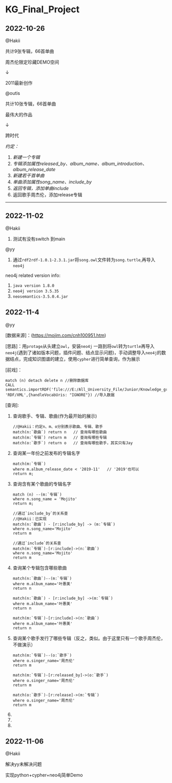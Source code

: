 # KG_Final_Project

## 2022-10-26

@Hakii

共计9张专辑，66首单曲

周杰伦限定珍藏DEMO空间

$\downarrow$

2011最新创作



@outis

共计10张专辑，66首单曲

最伟大的作品

$\downarrow$

跨时代



*约定：*

1. *新建一个专辑*
2. *专辑添加属性released_by、album_name、album_introduction、album_release_date*
3. *新建若干首单曲*
4. *单曲添加属性song_name、include_by*
5. *返回专辑，添加单曲include*
5. 返回歌手周杰伦，添加release专辑

---

## 2022-11-02

@Hakii

1. 测试有没有switch 到main



@yy

1. 通过`rdf2rdf-1.0.1-2.3.1.jar`将`song.owl`文件转为`song.turtle`,再导入`neo4j`

neo4j related version info:

1. `java version 1.8.0`
2. `neo4j version 3.5.35`
3. `neosemantics-3.5.0.4.jar`



## 2022-11-4

@yy

[数据来源]：(https://mojim.com/cnh100951.htm)

[思路]：用`protage`从头建立`owl`，安装`neo4j` 一路到将`owl`转为`turtle`再导入`neo4j`(遇到了诸如版本问题，插件问题、结点显示问题)，手动调整导入`neo4j`的数据结点，完成知识图谱的建立，使用`cypher`进行简单查询，作为展示

[前戏]：

```cypher
match (n) detach delete n //删除数据库
CALL semantics.importRDF('file:///E:/All_University_File/Junior/Knowledge_graph/experiment/KG_Final_Project/song.turtle', 'RDF/XML',{handleVocabUris: "IGNORE"}) //导入数据
```

[查询]:

1. 查询歌手、专辑、歌曲(作为最开始的展示)

   ```cypher
   //@Hakii：约定n、m、o分别表示歌曲、专辑、歌手
   match(n:`歌曲`) return n	// 查询有哪些歌曲
   match(m:`专辑`) return m	// 查询有哪些专辑
   match(o:`歌手`) return o	// 查询有哪些歌手，其实只有Jay
   ```

2. 查询某一年份之前发布的专辑名字

   ```cypher
   match(m:`专辑`)
   where m.album_release_date < '2019-11'	// '2019'也可以
   return m;
   ```

3. 查询含有某个歌曲的专辑名字

   ```cypher
   match (n) --(m:`专辑`)
   where n.song_name = 'Mojito'
   return m;
                   
   //通过`include_by`的关系查
   //@Hakii：已实现 
   match(n:`歌曲`) - [r:include_by] -> (m:`专辑`) 
   where n.song_name='Mojito' 
   return m
                                           
   //通过`include`的关系查
   match(m:`专辑`)-[r:include]->(n:`歌曲`) 
   where n.song_name='Mojito' 
   return m                               
   ```

4. 查询某个专辑包含哪些歌曲

   ```cypher
   match(n:`歌曲`)--(m:`专辑`) 
   where m.album_name='叶惠美' 
   return n
   
   match(n:`歌曲`) - [r:include_by] ->(m:`专辑`) 
   where m.album_name='叶惠美'
   return n 
   
   match(m:`专辑`)-[r:include]->(n:`歌曲`) 
   where m.album_name='叶惠美' 
   return n
   ```

5. 查询某个歌手发行了哪些专辑（反之，类似。由于这里只有一个歌手周杰伦，不做演示）

   ```cypher
   match(m:`专辑`)--(o:`歌手`)
   where o.singer_name='周杰伦'
   return m
   
   match(m:`专辑`)-[r:released_by]->(o:`歌手`)
   where o.singer_name='周杰伦'
   return m
                                      
   match(o:`歌手`)-[r:release]->(m:`专辑`)
   where o.singer_name='周杰伦'
   return m
   ```

6. 

7. 

8. 



## 2022-11-06

@Hakii

解决yy未解决问题

实现python+cypher+neo4j简单Demo







